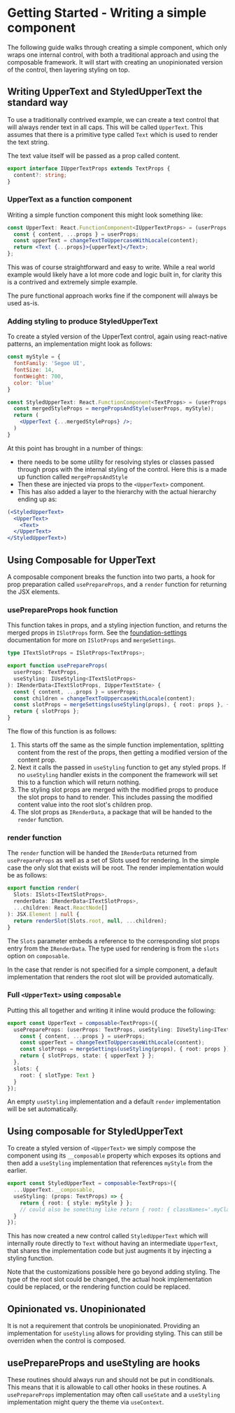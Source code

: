 # Getting Started - Writing a simple component

The following guide walks through creating a simple component, which only wraps one internal control, with both a traditional approach and using the composable framework. It will start with creating an unopinionated version of the control, then layering styling on top.

## Writing UpperText and StyledUpperText the standard way

To use a traditionally contrived example, we can create a text control that will always render text in all caps. This will be called `UpperText`. This assumes that there is a primitive type called `Text` which is used to render the text string.

The text value itself will be passed as a prop called content.

```ts
export interface IUpperTextProps extends TextProps {
  content?: string;
}
```

### UpperText as a function component

Writing a simple function component this might look something like:

```jsx
const UpperText: React.FunctionComponent<IUpperTextProps> = (userProps: IUpperTextProps) => {
  const { content, ...props } = userProps;
  const upperText = changeTextToUppercaseWithLocale(content);
  return <Text {...props}>{upperText}</Text>;
};
```

This was of course straightforward and easy to write. While a real world example would likely have a lot more code and logic built in, for clarity this is a contrived and extremely simple example.

The pure functional approach works fine if the component will always be used as-is.

### Adding styling to produce StyledUpperText

To create a styled version of the UpperText control, again using react-native patterns, an implementation might look as follows:

```jsx
const myStyle = {
  fontFamily: 'Segoe UI',
  fontSize: 14,
  fontWeight: 700,
  color: 'blue'
}

const StyledUpperText: React.FunctionComponent<TextProps> = (userProps: TextProps) => {
  const mergedStyleProps = mergePropsAndStyle(userProps, myStyle);
  return (
    <UpperText {...mergedStyleProps} />;
  )
}
```

At this point has brought in a number of things:

- there needs to be some utility for resolving styles or classes passed through props with the internal styling of the control. Here this is a made up function called `mergePropsAndStyle`
- Then these are injected via props to the `<UpperText>` component.
- This has also added a layer to the hierarchy with the actual hierarchy ending up as:

```jsx
(<StyledUpperText>
  <UpperText>
    <Text>
  </UpperText>
</StyledUpperText>)
```

## Using Composable for UpperText

A composable component breaks the function into two parts, a hook for prop preparation called `usePrepareProps`, and a `render` function for returning the JSX elements.

### usePrepareProps hook function

This function takes in props, and a styling injection function, and returns the merged props in `ISlotProps` form. See the [foundation-settings](../../foundation-settings/README.md) documentation for more on `ISlotProps` and `mergeSettings`.

```ts
type ITextSlotProps = ISlotProps<TextProps>;

export function usePrepareProps(
  userProps: TextProps,
  useStyling: IUseStyling<ITextSlotProps>
): IRenderData<ITextSlotProps, IUpperTextState> {
  const { content, ...props } = userProps;
  const children = changeTextToUppercaseWithLocale(content);
  const slotProps = mergeSettings(useStyling(props), { root: props }, { children });
  return { slotProps };
}
```

The flow of this function is as follows:

1. This starts off the same as the simple function implementation, splitting content from the rest of the props, then getting a modified version of the content prop.
1. Next it calls the passed in `useStyling` function to get any styled props. If no `useStyling` handler exists in the component the framework will set this to a function which will return nothing.
1. The styling slot props are merged with the modified props to produce the slot props to hand to render. This includes passing the modified content value into the root slot's children prop.
1. The slot props as `IRenderData`, a package that will be handed to the `render` function.

### render function

The `render` function will be handed the `IRenderData` returned from `usePrepareProps` as well as a set of Slots used for rendering. In the simple case the only slot that exists will be root. The render implementation would be as follows:

```ts
export function render(
  Slots: ISlots<ITextSlotProps>,
  renderData: IRenderData<ITextSlotProps>,
  ...children: React.ReactNode[]
): JSX.Element | null {
  return renderSlot(Slots.root, null, ...children);
}
```

The `Slots` parameter embeds a reference to the corresponding slot props entry from the `IRenderData`. The type used for rendering is from the `slots` option on `composable`.

In the case that render is not specified for a simple component, a default implementation that renders the root slot will be provided automatically.

### Full `<UpperText>` using `composable`

Putting this all together and writing it inline would produce the following:

```ts
export const UpperText = composable<TextProps>({
  usePrepareProps: (userProps: TextProps, useStyling: IUseStyling<ITextSlotProps>) => {
    const { content, ...props } = userProps;
    const upperText = changeTextToUppercaseWithLocale(content);
    const slotProps = mergeSettings(useStyling(props), { root: props });
    return { slotProps, state: { upperText } };
  },
  slots: {
    root: { slotType: Text }
  }
});
```

An empty `useStyling` implementation and a default `render` implementation will be set automatically.

## Using composable for StyledUpperText

To create a styled version of `<UpperText>` we simply compose the component using its `__composable` property which exposes its options and then add a `useStyling` implementation that references `myStyle` from the earlier.

```ts
export const StyledUpperText = composable<TextProps>({
  ...UpperText.__composable,
  useStyling: (props: TextProps) => {
    return { root: { style: myStyle } };
    // could also be something like return { root: { classNames='.myClass' } };
  }
});
```

This has now created a new control called `StyledUpperText` which will internally route directly to `Text` without having an intermediate `UpperText`, that shares the implementation code but just augments it by injecting a styling function.

Note that the customizations possible here go beyond adding styling. The type of the root slot could be changed, the actual hook implementation could be replaced, or the rendering function could be replaced.

## Opinionated vs. Unopinionated

It is not a requirement that controls be unopinionated. Providing an implementation for `useStyling` allows for providing styling. This can still be overriden when the control is composed.

## usePrepareProps and useStyling are hooks

These routines should always run and should not be put in conditionals. This means that it is allowable to call other hooks in these routines. A `usePrepareProps` implementation may often call `useState` and a `useStyling` implementation might query the theme via `useContext`.
